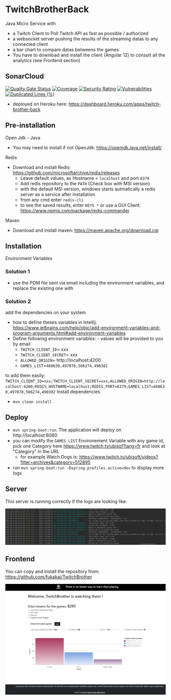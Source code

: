# TwitchBrotherBack

Java Micro Service with 
- a Twitch Client to Poll Twitch API as fast as possible / authorized
- a websocket server pushing the results of the streaming datas to any connected client
- a bar chart to compare datas betweens the games
- You have to download and install the client (Angular 12) to consult all the analytics (see Frontend section)

## SonarCloud

[![Quality Gate Status](https://sonarcloud.io/api/project_badges/measure?project=fukakai_TwitchBrotherBack&metric=alert_status)](https://sonarcloud.io/dashboard?id=fukakai_TwitchBrotherBack)
[![Coverage](https://sonarcloud.io/api/project_badges/measure?project=fukakai_TwitchBrotherBack&metric=coverage)](https://sonarcloud.io/dashboard?id=fukakai_TwitchBrotherBack)
[![Security Rating](https://sonarcloud.io/api/project_badges/measure?project=fukakai_TwitchBrotherBack&metric=security_rating)](https://sonarcloud.io/dashboard?id=fukakai_TwitchBrotherBack)
[![Vulnerabilities](https://sonarcloud.io/api/project_badges/measure?project=fukakai_TwitchBrotherBack&metric=vulnerabilities)](https://sonarcloud.io/dashboard?id=fukakai_TwitchBrotherBack)
[![Duplicated Lines (%)](https://sonarcloud.io/api/project_badges/measure?project=fukakai_TwitchBrotherBack&metric=duplicated_lines_density)](https://sonarcloud.io/dashboard?id=fukakai_TwitchBrotherBack)

- deployed on Heroku here: https://dashboard.heroku.com/apps/twitch-brother-back

## Pre-installation

Open Jdk - Java
- You may need to install if not OpenJdk: https://openjdk.java.net/install/

Redis
- Download and install Redis: https://github.com/microsoftarchive/redis/releases
  - Leave default values, as Hostname = `localhost` and port `6379`
  - Add redis repository to the `PATH` (Check box with MSI version)
  - with the default MSI version, windows starts autmatically a redis server as a service after installation
  - from any cmd enter `redis-cli`
  - to see the saved results, enter `KEYS *` or use a GUI Client: https://www.npmjs.com/package/redis-commander

Maven
- Download and install maven: https://maven.apache.org/download.cgi
 
## Installation

Environment Variables

### Solution 1
- use the POM file sent via email including the environment variables, and replace the existing one with

### Solution 2
add the dependencies on your system
- how to define theses variables in Intellij: https://www.jetbrains.com/help/objc/add-environment-variables-and-program-arguments.html#add-environment-variables
- Define following environment variables: - values will be provided to you by email
  - `TWITCH_CLIENT_ID`= xxx
  - `TWITCH_CLIENT_SECRET`= xxx
  - `ALLOWED_ORIGIN`= http://localhost:4200
  - `GAMES_LIST`=`460630,497078,506274,490382`

to add them easily: `TWITCH_CLIENT_ID=xxx;TWITCH_CLIENT_SECRET=xxx;ALLOWED_ORIGIN=http://localhost:4200;REDIS_HOSTNAME=localhost;REDIS_PORT=6379;GAMES_LIST=460630,497078,506274,490382`
Install dependencies
  - `mvn clean install`

## Deploy
- `mvn spring-boot:run`. The application will deploy on http://localhost:8080
- you can modify the `GAMES_LIST` Environement Variable with any game id, pick one Category here https://www.twitch.tv/ubisof?lang=fr and look at "Category" in the URL
  - for example Watch Dogs is: https://www.twitch.tv/ubisoft/videos?filter=archives&category=512895
- run `mvn spring-boot:run -Dspring.profiles.active=dev` to display more logs
## Server

This server is running correctly if the logs are looking like: 

![img.png](img.png)

## Frontend

You can copy and install the repository from: https://github.com/fukakai/TwitchBrother

![img_1.png](img_1.png)